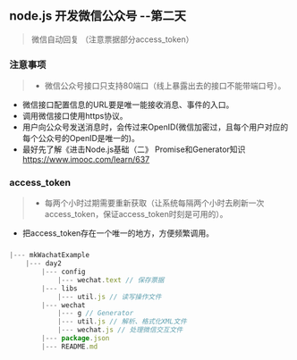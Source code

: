 ## node.js 开发微信公众号 --第二天
> 微信自动回复 （注意票据部分access_token）

### 注意事项
> * 微信公众号接口只支持80端口（线上暴露出去的接口不能带端口号）。
  * 微信接口配置信息的URL要是唯一能接收消息、事件的入口。
  * 调用微信接口使用https协议。
  * 用户向公众号发送消息时，会传过来OpenID(微信加密过，且每个用户对应的每个公众号的OpenID是唯一的)。
  * 最好先了解《进击Node.js基础（二》 Promise和Generator知识  https://www.imooc.com/learn/637

### access_token
> * 每两个小时过期需要重新获取（让系统每隔两个小时去刷新一次access_token，保证access_token时刻是可用的）。
  * 把access_token存在一个唯一的地方，方便频繁调用。

###
```js
|--- mkWachatExample
    |--- day2
        |--- config
            |--- wechat.text // 保存票据
        |--- libs
            |--- util.js // 读写操作文件
        |--- wechat
            |--- g // Generator
            |--- util.js // 解析、格式化XML文件
            |--- wechat.js // 处理微信交互文件
        |--- package.json
        |--- README.md
```